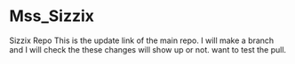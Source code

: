 # Mss_Sizzix
Sizzix Repo
This is the update link of the main repo.
I will make a branch and I will check the these changes will show up or not.
want to test the pull.

